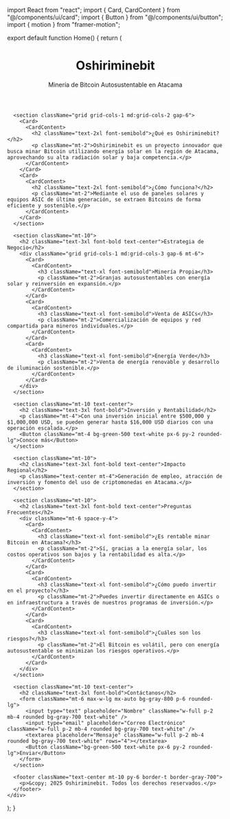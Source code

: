import React from "react";
import { Card, CardContent } from "@/components/ui/card";
import { Button } from "@/components/ui/button";
import { motion } from "framer-motion";

export default function Home() {
  return (
    <div className="min-h-screen bg-gray-900 text-white p-4">
      <header className="text-center py-10">
        <h1 className="text-4xl font-bold">Oshiriminebit</h1>
        <p className="text-lg mt-2">Minería de Bitcoin Autosustentable en Atacama</p>
      </header>
      
      <section className="grid grid-cols-1 md:grid-cols-2 gap-6">
        <Card>
          <CardContent>
            <h2 className="text-2xl font-semibold">¿Qué es Oshiriminebit?</h2>
            <p className="mt-2">Oshiriminebit es un proyecto innovador que busca minar Bitcoin utilizando energía solar en la región de Atacama, aprovechando su alta radiación solar y baja competencia.</p>
          </CardContent>
        </Card>
        <Card>
          <CardContent>
            <h2 className="text-2xl font-semibold">¿Cómo funciona?</h2>
            <p className="mt-2">Mediante el uso de paneles solares y equipos ASIC de última generación, se extraen Bitcoins de forma eficiente y sostenible.</p>
          </CardContent>
        </Card>
      </section>

      <section className="mt-10">
        <h2 className="text-3xl font-bold text-center">Estrategia de Negocio</h2>
        <div className="grid grid-cols-1 md:grid-cols-3 gap-6 mt-6">
          <Card>
            <CardContent>
              <h3 className="text-xl font-semibold">Minería Propia</h3>
              <p className="mt-2">Granjas autosustentables con energía solar y reinversión en expansión.</p>
            </CardContent>
          </Card>
          <Card>
            <CardContent>
              <h3 className="text-xl font-semibold">Venta de ASICs</h3>
              <p className="mt-2">Comercialización de equipos y red compartida para mineros individuales.</p>
            </CardContent>
          </Card>
          <Card>
            <CardContent>
              <h3 className="text-xl font-semibold">Energía Verde</h3>
              <p className="mt-2">Venta de energía renovable y desarrollo de iluminación sostenible.</p>
            </CardContent>
          </Card>
        </div>
      </section>
      
      <section className="mt-10 text-center">
        <h2 className="text-3xl font-bold">Inversión y Rentabilidad</h2>
        <p className="mt-4">Con una inversión inicial entre $500,000 y $1,000,000 USD, se pueden generar hasta $16,000 USD diarios con una operación escalada.</p>
        <Button className="mt-4 bg-green-500 text-white px-6 py-2 rounded-lg">Conoce más</Button>
      </section>

      <section className="mt-10">
        <h2 className="text-3xl font-bold text-center">Impacto Regional</h2>
        <p className="text-center mt-4">Generación de empleo, atracción de inversión y fomento del uso de criptomonedas en Atacama.</p>
      </section>

      <section className="mt-10">
        <h2 className="text-3xl font-bold text-center">Preguntas Frecuentes</h2>
        <div className="mt-6 space-y-4">
          <Card>
            <CardContent>
              <h3 className="text-xl font-semibold">¿Es rentable minar Bitcoin en Atacama?</h3>
              <p className="mt-2">Sí, gracias a la energía solar, los costos operativos son bajos y la rentabilidad es alta.</p>
            </CardContent>
          </Card>
          <Card>
            <CardContent>
              <h3 className="text-xl font-semibold">¿Cómo puedo invertir en el proyecto?</h3>
              <p className="mt-2">Puedes invertir directamente en ASICs o en infraestructura a través de nuestros programas de inversión.</p>
            </CardContent>
          </Card>
          <Card>
            <CardContent>
              <h3 className="text-xl font-semibold">¿Cuáles son los riesgos?</h3>
              <p className="mt-2">El Bitcoin es volátil, pero con energía autosustentable se minimizan los riesgos operativos.</p>
            </CardContent>
          </Card>
        </div>
      </section>

      <section className="mt-10 text-center">
        <h2 className="text-3xl font-bold">Contáctanos</h2>
        <form className="mt-6 max-w-lg mx-auto bg-gray-800 p-6 rounded-lg">
          <input type="text" placeholder="Nombre" className="w-full p-2 mb-4 rounded bg-gray-700 text-white" />
          <input type="email" placeholder="Correo Electrónico" className="w-full p-2 mb-4 rounded bg-gray-700 text-white" />
          <textarea placeholder="Mensaje" className="w-full p-2 mb-4 rounded bg-gray-700 text-white" rows="4"></textarea>
          <Button className="bg-green-500 text-white px-6 py-2 rounded-lg">Enviar</Button>
        </form>
      </section>

      <footer className="text-center mt-10 py-6 border-t border-gray-700">
        <p>&copy; 2025 Oshiriminebit. Todos los derechos reservados.</p>
      </footer>
    </div>
  );
}
